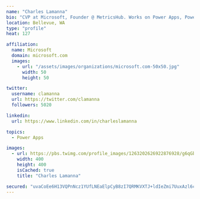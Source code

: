 ```yaml
---
name: "Charles Lamanna"
bio: "CVP at Microsoft, Founder @ MetricsHub. Works on Power Apps, Power Automate, Power Virtual Agent, Common Data Service and Dynamics 365."
location: Bellevue, WA
type: "profile"
heat: 127

affiliation:
  name: Microsoft
  domain: microsoft.com
  images:
    - url: "/assets/images/organizations/microsoft.com-50x50.jpg"
      width: 50
      height: 50

twitter:
  username: clamanna
  url: https://twitter.com/clamanna
  followers: 5020

linkedin:
  url: https://www.linkedin.com/in/charleslamanna

topics:
  - Power Apps

images:
  - url: https://pbs.twimg.com/profile_images/1263202626922876928/g6qGbHZ-_400x400.jpg
    width: 400
    height: 400
    isCached: true
    title: "Charles Lamanna"

secured: "uvaCoEe6H13VQPnNcz1YUfLNEaElpCyB8zI7QRMKVXTJ+ldIeZmi7UuxAzl6cE8b6tmT36YzXHa5ArvmQXj3Q8xC01szzb/drd/h2Ndj6vh6aU4oKQl2wG14vhtsUh31I914OBMdvCsWED8LYXANeIZnXqGEOatTwiZ993lSkjy3kCEMUagv5ePvvIuwB5uNVsd1lKabXkk+4iBNPa6XAnNTEv7SeDgpenoPoHWd9mAVnFi2ThCC3nr6KL9rEHQ7niYJHxeQBn2AZ9oDZ3zNHDpbDnI23Al3+LaUMJZFGi5GL6arRfcygGLU5PerGcffTZmn/clNGr7HEZZGan7f5iznHHbadTFBjTdFX1RNUMvaZCnwTsh7SnTpAb+hmSv2PvtptUeA1boc/kM/2S/d+gCQk5bQXGm8UCxVbwBvX6k=;BSipqzI2s0dHrSElaqZyYQ=="
---
```


